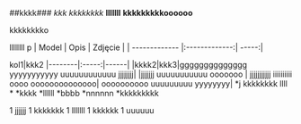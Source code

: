 ##kkkk###
*kkk*
_kkkkkkkk_
**lllllll**
**kkkkkkkkkoooooo**


kkkkkkkko

llllllll
p
| Model      | Opis           | Zdjęcie  |
| ------------- |:-------------:| -----:|

kol1|kkk2
|--------|:-----:|------|
|kkkk2|kkk3|gggggggggggggg yyyyyyyyyyy uuuuuuuuuuuu jjjjjjjj|
|jjjjjjj uuuuuuuuuuu ooooooo | jjjjjjjjjjj iiiiiiiiii oooo   oooooooooooooo| oooooooooo uuuuuuuuu yyyyyyyy|
*j kkkkkkkk llll *
*kkkk
*llllll
*bbbb
  *nnnnnn
  *kkkkkkkkk


1 jjjjjj
1 kkkkkkk
1 lllllll
 1 kkkkkk
 1 uuuuuu
